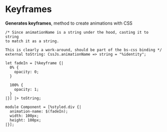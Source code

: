# Keyframes
**Generates keyframes**, method to create animations with CSS

```reason
/* Since animationName is a string under the hood, casting it to string
to match it as a string.

This is clearly a work-around, should be part of the bs-css binding */
external toString: CssJs.animationName => string = "%identity";

let fadeIn = [%keyframe {|
  0% {
    opacity: 0;
  }

  100% {
    opacity: 1;
  }
|}] |> toString;

module Component = [%styled.div {|
  animation-name: $(fadeIn);
  width: 100px;
  height: 100px;
|}];
```
